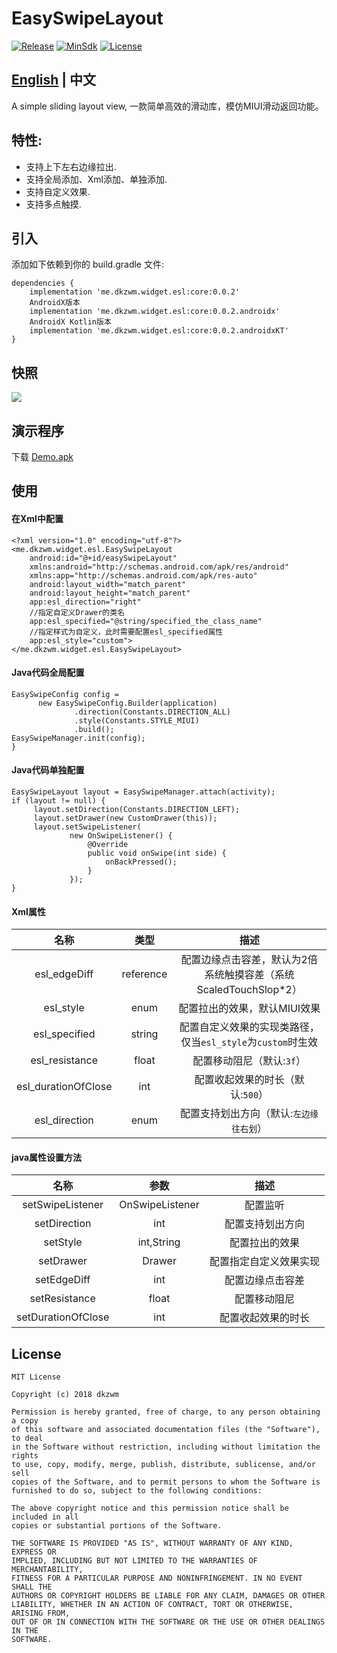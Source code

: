 # EasySwipeLayout
[![Release](https://img.shields.io/badge/JCenter-0.0.2-brightgreen.svg)](https://bintray.com/dkzwm/maven/esl)
[![MinSdk](https://img.shields.io/badge/MinSdk-14-blue.svg)](https://developer.android.com/about/versions/android-4.0.html)
[![License](https://img.shields.io/badge/License-MIT-blue.svg)](https://github.com/dkzwm/SmoothRefreshLayout/blob/master/LICENSE)
## [English](https://github.com/dkzwm/EasySwipeLayout/blob/master/README_EN.md) | 中文
A simple sliding layout view, 一款简单高效的滑动库，模仿MIUI滑动返回功能。

## 特性:
- 支持上下左右边缘拉出.    
- 支持全局添加、Xml添加、单独添加.    
- 支持自定义效果.    
- 支持多点触摸.    

## 引入
添加如下依赖到你的 build.gradle 文件:
```
dependencies {
    implementation 'me.dkzwm.widget.esl:core:0.0.2'
    AndroidX版本
    implementation 'me.dkzwm.widget.esl:core:0.0.2.androidx'
    AndroidX Kotlin版本
    implementation 'me.dkzwm.widget.esl:core:0.0.2.androidxKT'
}
```

## 快照
![](https://github.com/dkzwm/EasySwipeLayout/blob/master/snapshot/demo.gif)

## 演示程序
下载 [Demo.apk](https://raw.githubusercontent.com/dkzwm/EasySwipeLayout/master/apk/demo.apk)    

## 使用   
#### 在Xml中配置
```
<?xml version="1.0" encoding="utf-8"?>
<me.dkzwm.widget.esl.EasySwipeLayout
    android:id="@+id/easySwipeLayout"
    xmlns:android="http://schemas.android.com/apk/res/android"
    xmlns:app="http://schemas.android.com/apk/res-auto"
    android:layout_width="match_parent"
    android:layout_height="match_parent"
    app:esl_direction="right"
	//指定自定义Drawer的类名
    app:esl_specified="@string/specified_the_class_name"
	//指定样式为自定义，此时需要配置esl_specified属性
    app:esl_style="custom">
</me.dkzwm.widget.esl.EasySwipeLayout>
```
####  Java代码全局配置
```
EasySwipeConfig config =
      new EasySwipeConfig.Builder(application)
              .direction(Constants.DIRECTION_ALL)
              .style(Constants.STYLE_MIUI)
              .build();
EasySwipeManager.init(config);
}
```
####  Java代码单独配置
```
EasySwipeLayout layout = EasySwipeManager.attach(activity);
if (layout != null) {
     layout.setDirection(Constants.DIRECTION_LEFT);
     layout.setDrawer(new CustomDrawer(this));
     layout.setSwipeListener(
             new OnSwipeListener() {
                 @Override
                 public void onSwipe(int side) {
                     onBackPressed();
                 }
             });
}
```
#### Xml属性 
|名称|类型|描述|
|:---:|:---:|:---:|
|esl_edgeDiff|reference|配置边缘点击容差，默认为2倍系统触摸容差（系统ScaledTouchSlop*2）|
|esl_style|enum|配置拉出的效果，默认MIUI效果|
|esl_specified|string|配置自定义效果的实现类路径，仅当`esl_style`为`custom`时生效|
|esl_resistance|float|配置移动阻尼（默认:`3f`）|
|esl_durationOfClose|int|配置收起效果的时长（默认:`500`）|
|esl_direction|enum|配置支持划出方向（默认:`左边缘往右划`）|

#### java属性设置方法
|名称|参数|描述|
|:---:|:---:|:---:|
|setSwipeListener|OnSwipeListener|配置监听|
|setDirection|int|配置支持划出方向|
|setStyle|int,String|配置拉出的效果|
|setDrawer|Drawer|配置指定自定义效果实现|
|setEdgeDiff|int|配置边缘点击容差|
|setResistance|float|配置移动阻尼|
|setDurationOfClose|int|配置收起效果的时长|

## License

	MIT License

	Copyright (c) 2018 dkzwm

	Permission is hereby granted, free of charge, to any person obtaining a copy
	of this software and associated documentation files (the "Software"), to deal
	in the Software without restriction, including without limitation the rights
	to use, copy, modify, merge, publish, distribute, sublicense, and/or sell
	copies of the Software, and to permit persons to whom the Software is
	furnished to do so, subject to the following conditions:

	The above copyright notice and this permission notice shall be included in all
	copies or substantial portions of the Software.

	THE SOFTWARE IS PROVIDED "AS IS", WITHOUT WARRANTY OF ANY KIND, EXPRESS OR
	IMPLIED, INCLUDING BUT NOT LIMITED TO THE WARRANTIES OF MERCHANTABILITY,
	FITNESS FOR A PARTICULAR PURPOSE AND NONINFRINGEMENT. IN NO EVENT SHALL THE
	AUTHORS OR COPYRIGHT HOLDERS BE LIABLE FOR ANY CLAIM, DAMAGES OR OTHER
	LIABILITY, WHETHER IN AN ACTION OF CONTRACT, TORT OR OTHERWISE, ARISING FROM,
	OUT OF OR IN CONNECTION WITH THE SOFTWARE OR THE USE OR OTHER DEALINGS IN THE
	SOFTWARE.
